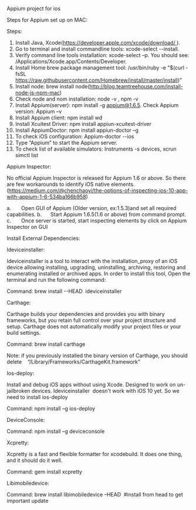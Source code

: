 Appium project for ios 

Steps for Appium set up on MAC:

Steps:

1. Install Java, Xcode(https://developer.apple.com/xcode/download/ ).
2. Go to terminal and install commandline tools: xcode-select --install.
3. Verify command line tools installation: xcode-select –p. You should see: /Applications/Xcode.app/Contents/Developer.  
4. Install Home brew package management tool: /usr/bin/ruby -e "$(curl -fsSL https://raw.githubusercontent.com/Homebrew/install/master/install)”
5. Install node: brew install node(http://blog.teamtreehouse.com/install-node-js-npm-mac)
6. Check node and nom installation: node -v , npm -v
7. Install Appium(server): npm install -g appium@1.6.5. Check Appium version: Appium –v
8. Install Appium client: npm install wd  
9. Install Xcuitest Driver: npm install appiun-xcuitest-driver
10. Install AppiumDoctor: npm install appiun-doctor –g
11. To check iOS configuration: Appium-doctor --ios
12. Type “Appium” to start the Appium server.
13. To check list of available simulators: Instruments -s devices, xcrun simctl list

Appium Inspector: 

No official Appium Inspector is released for Appium 1.6 or above. So there are few workarounds to identify iOS native elements.(https://medium.com/@chenchaoyi/the-options-of-inspecting-ios-10-app-with-appium-1-6-534ba166b958)

a.       Open GUI of Appium (Older version, ex:1.5.3)and set all required capabilities.
b.      Start Appium 1.6.5(1.6 or above) from command prompt.
c.       Once server is started, start inspecting elements by click on Appium Inspector on GUI


Install External Dependencies:

Ideviceinstaller:

Ideviceinstaller is a tool to interact with the installation_proxy of an iOS device allowing installing, upgrading, uninstalling, archiving, restoring and enumerating installed or archived apps.
In order to install this tool, Open the terminal and run the following command:

Command: brew install --HEAD  ideviceinstaller

Carthage:

Carthage builds your dependencies and provides you with binary frameworks, but you retain full control over your project structure and setup. Carthage does not automatically modify your project files or your build settings.

Command: brew install carthage

Note: if you previously installed the binary version of Carthage, you should delete    “/Library/Frameworks/CarthageKit.framework”

Ios-deploy:

Install and debug iOS apps without using Xcode. Designed to work on un-jailbroken devices.
Ideviceinstaller  doesn't work with iOS 10 yet. So we need to install ios-deploy

Command: npm install –g ios-deploy

DeviceConsole:

Command: npm install –g deviceconsole

Xcpretty:

Xcpretty is a fast and flexible formatter for xcodebuild.
It does one thing, and it should do it well.

Command: gem install xcpretty

Libimobiledevice:

Command: brew install libimobiledevice –HEAD  #install from head to get important update
